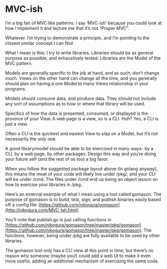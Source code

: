 # MVC-ish

I’m a big fan of MVC like patterns.  I say ‘MVC-ish’ because you could look at how I implement it and lecture me that it’s not “Proper MVC”.  

Whatever.  I’m trying to demonstrate a principle, and I’m pointing to the closest similar concept I can find.

What I mean is this:  I try to write libraries.  Libraries should be as general purpose as possible, and exhaustively tested.  Libraries are the Model of the MVC pattern.  

Models are generally specific to the job at hand, and as such, don’t change much.  Views on the other hand can change all the time, and you generally should plan on having a one Model to many Views relationship in your programs.

Models should consume data, and produce data.  They should not include any sort of assumptions as to how or where that library will be used.

Specifics of how the data is presented, consumed, or displayed is the province of your View.  A web page is a view, so is a CLI.  Huh?  Yes, a CLI is just a view.

Often a CLI is the quickest and easiest View to slap on a Model, but it’s not necessarily the only one.

A good library/model should be able to be exercised in many ways- by a CLI, by a web page, by other packages.  Design this way and you’re doing your future self (and the rest of us too) a big favor.

When you follow the suggested package layout above (in golang anyway), this means the meat of your code will likely live under /pkg/<name>, and your CLI will be under /cmd.  The files under /cmd end up being an object lesson on how to exercise your libraries in /pkg.

Here’s an external example of what I mean using a tool called gomason.  The purpose of gomason is to build, test, sign, and publish binaries easily based off a config file:  [https://github.com/nikogura/gomason](http://nikogura.com/MVC-Ish.html)

You’ll note that publish.go  is just calling functions in [https://github.com/nikogura/gomason/tree/master/pkg/gomason](https://github.com/nikogura/gomason/tree/master/pkg/gomason).  The functions, however, being under /pkg are fully available to be used by other libraries.  

The gomason tool only has a CLI view at this point in time, but there’s no reason why someone (maybe you!) could add a web UI to make it even more useful, adding an additional mechanism of exercising the same code.